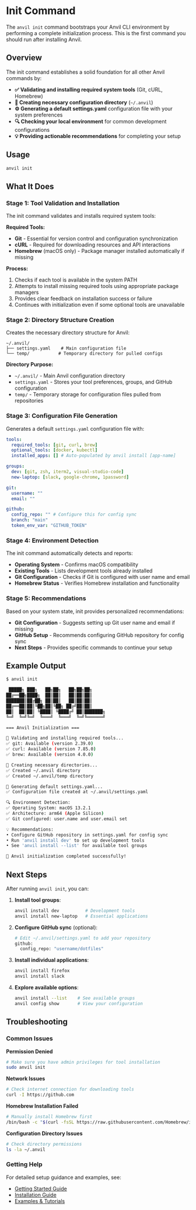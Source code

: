 # Init Command

The `anvil init` command bootstraps your Anvil CLI environment by performing a complete initialization process. This is the first command you should run after installing Anvil.

## Overview

The init command establishes a solid foundation for all other Anvil commands by:

- **✅ Validating and installing required system tools** (Git, cURL, Homebrew)
- **📁 Creating necessary configuration directory** (`~/.anvil`)
- **⚙️ Generating a default settings.yaml** configuration file with your system preferences
- **🔍 Checking your local environment** for common development configurations
- **💡 Providing actionable recommendations** for completing your setup

## Usage

```bash
anvil init
```

## What It Does

### Stage 1: Tool Validation and Installation

The init command validates and installs required system tools:

**Required Tools:**

- **Git** - Essential for version control and configuration synchronization
- **cURL** - Required for downloading resources and API interactions
- **Homebrew** (macOS only) - Package manager installed automatically if missing

**Process:**

1. Checks if each tool is available in the system PATH
2. Attempts to install missing required tools using appropriate package managers
3. Provides clear feedback on installation success or failure
4. Continues with initialization even if some optional tools are unavailable

### Stage 2: Directory Structure Creation

Creates the necessary directory structure for Anvil:

```
~/.anvil/
├── settings.yaml    # Main configuration file
└── temp/           # Temporary directory for pulled configs
```

**Directory Purpose:**

- `~/.anvil/` - Main Anvil configuration directory
- `settings.yaml` - Stores your tool preferences, groups, and GitHub configuration
- `temp/` - Temporary storage for configuration files pulled from repositories

### Stage 3: Configuration File Generation

Generates a default `settings.yaml` configuration file with:

```yaml
tools:
  required_tools: [git, curl, brew]
  optional_tools: [docker, kubectl]
  installed_apps: [] # Auto-populated by anvil install [app-name]

groups:
  dev: [git, zsh, iterm2, visual-studio-code]
  new-laptop: [slack, google-chrome, 1password]

git:
  username: ""
  email: ""

github:
  config_repo: "" # Configure this for config sync
  branch: "main"
  token_env_var: "GITHUB_TOKEN"
```

### Stage 4: Environment Detection

The init command automatically detects and reports:

- **Operating System** - Confirms macOS compatibility
- **Existing Tools** - Lists development tools already installed
- **Git Configuration** - Checks if Git is configured with user name and email
- **Homebrew Status** - Verifies Homebrew installation and functionality

### Stage 5: Recommendations

Based on your system state, init provides personalized recommendations:

- **Git Configuration** - Suggests setting up Git user name and email if missing
- **GitHub Setup** - Recommends configuring GitHub repository for config sync
- **Next Steps** - Provides specific commands to continue your setup

## Example Output

```bash
$ anvil init

 █████╗ ███╗   ██╗██╗   ██╗██╗██╗
██╔══██╗████╗  ██║██║   ██║██║██║
███████║██╔██╗ ██║██║   ██║██║██║
██╔══██║██║╚██╗██║╚██╗ ██╔╝██║██║
██║  ██║██║ ╚████║ ╚████╔╝ ██║███████╗
╚═╝  ╚═╝╚═╝  ╚═══╝  ╚═══╝  ╚═╝╚══════╝

=== Anvil Initialization ===

🔧 Validating and installing required tools...
✅ git: Available (version 2.39.0)
✅ curl: Available (version 7.85.0)
✅ brew: Available (version 4.0.0)

🔧 Creating necessary directories...
✅ Created ~/.anvil directory
✅ Created ~/.anvil/temp directory

🔧 Generating default settings.yaml...
✅ Configuration file created at ~/.anvil/settings.yaml

🔍 Environment Detection:
✅ Operating System: macOS 13.2.1
✅ Architecture: arm64 (Apple Silicon)
✅ Git configured: user.name and user.email set

💡 Recommendations:
• Configure GitHub repository in settings.yaml for config sync
• Run 'anvil install dev' to set up development tools
• See 'anvil install --list' for available tool groups

🎉 Anvil initialization completed successfully!
```

## Next Steps

After running `anvil init`, you can:

1. **Install tool groups**:

   ```bash
   anvil install dev          # Development tools
   anvil install new-laptop   # Essential applications
   ```

2. **Configure GitHub sync** (optional):

   ```bash
   # Edit ~/.anvil/settings.yaml to add your repository
   github:
     config_repo: "username/dotfiles"
   ```

3. **Install individual applications**:

   ```bash
   anvil install firefox
   anvil install slack
   ```

4. **Explore available options**:
   ```bash
   anvil install --list    # See available groups
   anvil config show       # View your configuration
   ```

## Troubleshooting

### Common Issues

**Permission Denied**

```bash
# Make sure you have admin privileges for tool installation
sudo anvil init
```

**Network Issues**

```bash
# Check internet connection for downloading tools
curl -I https://github.com
```

**Homebrew Installation Failed**

```bash
# Manually install Homebrew first
/bin/bash -c "$(curl -fsSL https://raw.githubusercontent.com/Homebrew/install/HEAD/install.sh)"
```

**Configuration Directory Issues**

```bash
# Check directory permissions
ls -la ~/.anvil
```

### Getting Help

For detailed setup guidance and examples, see:

- [Getting Started Guide](GETTING_STARTED.md)
- [Installation Guide](INSTALLATION.md)
- [Examples & Tutorials](EXAMPLES.md)
